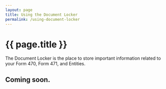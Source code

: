 ```yaml
---
layout: page
title: Using the Document Locker
permalink: /using-document-locker
---
```


# {{ page.title }}
The Document Locker is the place to store important information related to your Form 470, Form 471, and Entities.

## Coming soon.